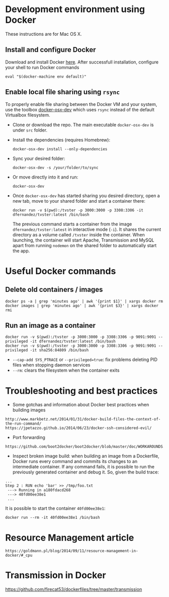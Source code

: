 # Development environment using Docker

These instructions are for Mac OS X.

## Install and configure Docker

Download and install Docker [here](https://docs.docker.com/mac/). After successfull installation, configure your shell to run Docker commands
```
eval "$(docker-machine env default)"
```

## Enable local file sharing using `rsync`

To properly enable file sharing between the Docker VM and your system, use the toolbox [docker-osx-dev](https://github.com/brikis98/docker-osx-dev) which uses `rsync` instead of the default Virtualbox filesystem.

* Clone or download the repo. The main executable `docker-osx-dev` is under `src` folder.

* Install the dependencies (requires Homebrew):
  ```
  docker-osx-dev install --only-dependencies
  ```

* Sync your desired folder:
  ```
  docker-osx-dev -s /your/folder/to/sync
  ```

* Or move directly into it and run:
  ```
  docker-osx-dev
  ```

* Once `docker-osx-dev` has started sharing you desired directory, open a new tab, move to your shared folder and start a container there:
  ```
  docker run -v $(pwd):/tvster -p 3000:3000 -p 3308:3306 -it dfernandez/tvster:latest /bin/bash
  ```

  The previous command starts a container from the image `dfernandez/tvster:latest` in interactive mode (`-i`). It shares the current directory
  as a volume called `/tvster` inside the container. When launching, the container will start Apache, Transmission and MySQL apart from running
  `nodemon` on the shared folder to automatically start the app.

# Useful Docker commands

## Delete old containers / images
```
docker ps -a | grep 'minutes ago' | awk '{print $1}' | xargs docker rm
docker images | grep 'minutes ago' | awk '{print $3}' | xargs docker rmi
```

## Run an image as a container
```
docker run -v $(pwd):/tvster -p 3000:3000 -p 3308:3306 -p 9091:9091 --privileged -it dfernandez/tvster:latest /bin/bash
docker run -v $(pwd):/tvster -p 3000:3000 -p 3308:3306 -p 9091:9091 --privileged -it sha256:84809 /bin/bash
```
* `--cap-add SYS_PTRACE` or `--privileged=true`: fix problems deleting PID files when stopping daemon services
* `--rm`: clears the filesystem when the container exits

# Troubleshooting and best practices

* Some gotchas and information about Docker best practices when building images
```
http://www.markbetz.net/2014/01/31/docker-build-files-the-context-of-the-run-command/
https://jpetazzo.github.io/2014/06/23/docker-ssh-considered-evil/
```

* Port forwarding
```
https://github.com/boot2docker/boot2docker/blob/master/doc/WORKAROUNDS.md
```

* Inspect broken image build: when building an image from a Dockerfile, Docker runs every command
and commits its changes to an intermediate container. If any command fails, it is possible to run the previously
generated container and debug it. So, given the build trace:

```
...
Step 2 : RUN echo 'bar' >> /tmp/foo.txt
 ---> Running in a180fdacd268
 ---> 40fd00ee38e1
 ...
```

It is possible to start the container `40fd00ee38e1`:

```
docker run --rm -it 40fd00ee38e1 /bin/bash
```

# Resource Management article
```
https://goldmann.pl/blog/2014/09/11/resource-management-in-docker/#_cpu
```

# Transmission in Docker

https://github.com/firecat53/dockerfiles/tree/master/transmission
